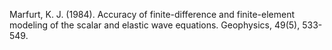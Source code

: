 Marfurt, K. J. (1984). Accuracy of finite-difference and finite-element modeling of the scalar and elastic wave equations. Geophysics, 49(5), 533-549.

